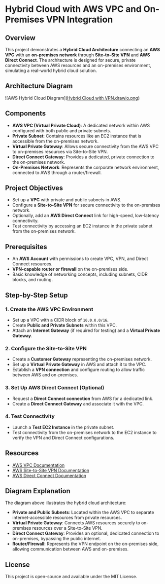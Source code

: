 # Hybrid Cloud with AWS VPC and On-Premises VPN Integration

## Overview
This project demonstrates a **Hybrid Cloud Architecture** connecting an **AWS VPC** with an **on-premises network** through **Site-to-Site VPN** and **AWS Direct Connect**. The architecture is designed for secure, private connectivity between AWS resources and an on-premises environment, simulating a real-world hybrid cloud solution.

## Architecture Diagram
![AWS Hybrid Cloud Diagram]([Hybrid Cloud with VPN.drawio.png](https://github.com/DavyBaby/aws-hybrid-cloud-vpn-Project/blob/edc2d5b13a8a5f3d171eabba42ecb6ec35e5c3ef/Hybrid%20Cloud%20with%20VPN.drawio.png))

## Components
- **AWS VPC (Virtual Private Cloud)**: A dedicated network within AWS configured with both public and private subnets.
- **Private Subnet**: Contains resources like an EC2 instance that is accessible from the on-premises network.
- **Virtual Private Gateway**: Allows secure connectivity from the AWS VPC to on-premises resources via Site-to-Site VPN.
- **Direct Connect Gateway**: Provides a dedicated, private connection to the on-premises network.
- **On-Premises Network**: Represents the corporate network environment, connected to AWS through a router/firewall.

## Project Objectives
- Set up a **VPC** with private and public subnets in AWS.
- Configure a **Site-to-Site VPN** for secure connectivity to the on-premises network.
- Optionally, add an **AWS Direct Connect** link for high-speed, low-latency connectivity.
- Test connectivity by accessing an EC2 instance in the private subnet from the on-premises network.

## Prerequisites
- An **AWS Account** with permissions to create VPC, VPN, and Direct Connect resources.
- **VPN-capable router or firewall** on the on-premises side.
- Basic knowledge of networking concepts, including subnets, CIDR blocks, and routing.

## Step-by-Step Setup

### 1. Create the AWS VPC Environment
- Set up a VPC with a CIDR block of `10.0.0.0/16`.
- Create **Public and Private Subnets** within this VPC.
- Attach an **Internet Gateway** (if required for testing) and a **Virtual Private Gateway**.

### 2. Configure the Site-to-Site VPN
- Create a **Customer Gateway** representing the on-premises network.
- Set up a **Virtual Private Gateway** in AWS and attach it to the VPC.
- Establish a **VPN connection** and configure routing to allow traffic between AWS and on-premises.

### 3. Set Up AWS Direct Connect (Optional)
- Request a **Direct Connect connection** from AWS for a dedicated link.
- Create a **Direct Connect Gateway** and associate it with the VPC.

### 4. Test Connectivity
- Launch a **Test EC2 Instance** in the private subnet.
- Test connectivity from the on-premises network to the EC2 instance to verify the VPN and Direct Connect configurations.

## Resources
- [AWS VPC Documentation](https://docs.aws.amazon.com/vpc/latest/userguide/what-is-amazon-vpc.html)
- [AWS Site-to-Site VPN Documentation](https://docs.aws.amazon.com/vpn/latest/s2svpn/what-is-s2svpn.html)
- [AWS Direct Connect Documentation](https://docs.aws.amazon.com/directconnect/latest/UserGuide/Welcome.html)

## Diagram Explanation
The diagram above illustrates the hybrid cloud architecture:
- **Private and Public Subnets**: Located within the AWS VPC to separate internet-accessible resources from private resources.
- **Virtual Private Gateway**: Connects AWS resources securely to on-premises resources over a Site-to-Site VPN.
- **Direct Connect Gateway**: Provides an optional, dedicated connection to on-premises, bypassing the public internet.
- **Router/Firewall**: Represents the VPN endpoint on the on-premises side, allowing communication between AWS and on-premises.

## License
This project is open-source and available under the MIT License.

